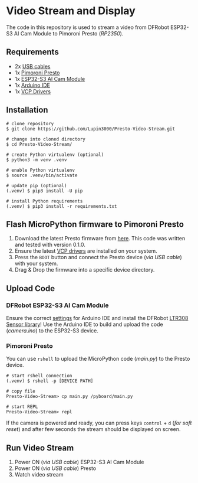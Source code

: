 # Video Stream and Display

The code in this repository is used to stream a video from DFRobot ESP32-S3 AI Cam Module to Pimoroni Presto (_RP2350_).

## Requirements

- 2x [USB cables](https://www.dfrobot.com/product-2833.html?tracking=Mszf2HlGMStAAKkFfhNgg3QhFFchlilhR47u9vXX9o9Ko6giJYRJQdmwZjbDIvMV)
- 1x [Pimoroni Presto](https://shop.pimoroni.com/products/presto?variant=54894104019323)
- 1x [ESP32-S3 AI Cam Module](https://www.dfrobot.com/product-2899.html?tracking=Mszf2HlGMStAAKkFfhNgg3QhFFchlilhR47u9vXX9o9Ko6giJYRJQdmwZjbDIvMV)
- 1x [Arduino IDE](https://www.arduino.cc/en/software/)
- 1x [VCP Drivers](https://www.silabs.com/developer-tools/usb-to-uart-bridge-vcp-drivers)

## Installation

```shell
# clone repository
$ git clone https://github.com/Lupin3000/Presto-Video-Stream.git

# change into cloned directory
$ cd Presto-Video-Stream/

# create Python virtualenv (optional)
$ python3 -m venv .venv

# enable Python virtualenv
$ source .venv/bin/activate

# update pip (optional)
(.venv) $ pip3 install -U pip

# install Python requirements
(.venv) $ pip3 install -r requirements.txt 
```

## Flash MicroPython firmware to Pimoroni Presto

1. Download the latest Presto firmware from [here](https://github.com/pimoroni/presto/releases). This code was written and tested with version 0.1.0. 
2. Ensure the latest [VCP drivers](https://www.silabs.com/developer-tools/usb-to-uart-bridge-vcp-drivers) are installed on your system.
3. Press the `BOOT` button and connect the Presto device (_via USB cable_) with your system.
4. Drag & Drop the firmware into a specific device directory.

## Upload Code

### DFRobot ESP32-S3 AI Cam Module

Ensure the correct [settings](https://wiki.dfrobot.com/SKU_DFR1154_ESP32_S3_AI_CAM) for Arduino IDE and install the DFRobot [LTR308 Sensor library](https://github.com/DFRobot/DFRobot_LTR308)! Use the Arduino IDE to build and upload the code (_camera.ino_) to the ESP32-S3 device.

### Pimoroni Presto

You can use `rshell` to upload the MicroPython code (_main.py_) to the Presto device.

```shell
# start rshell connection
(.venv) $ rshell -p [DEVICE PATH]

# copy file
Presto-Video-Stream> cp main.py /pyboard/main.py

# start REPL
Presto-Video-Stream> repl
```

If the camera is powered and ready, you can press keys `control` + `d` (_for soft reset_) and after few seconds the stream should be displayed on screen.

## Run Video Stream

1. Power ON (_via USB cable_) ESP32-S3 AI Cam Module
2. Power ON (_via USB cable_) Presto
3. Watch video stream

